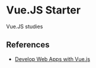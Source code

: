 # Vue.JS Starter
Vue.JS studies
## References
- [Develop Web Apps with Vue.js](https://egghead.io/courses/develop-web-apps-with-vue-js)
